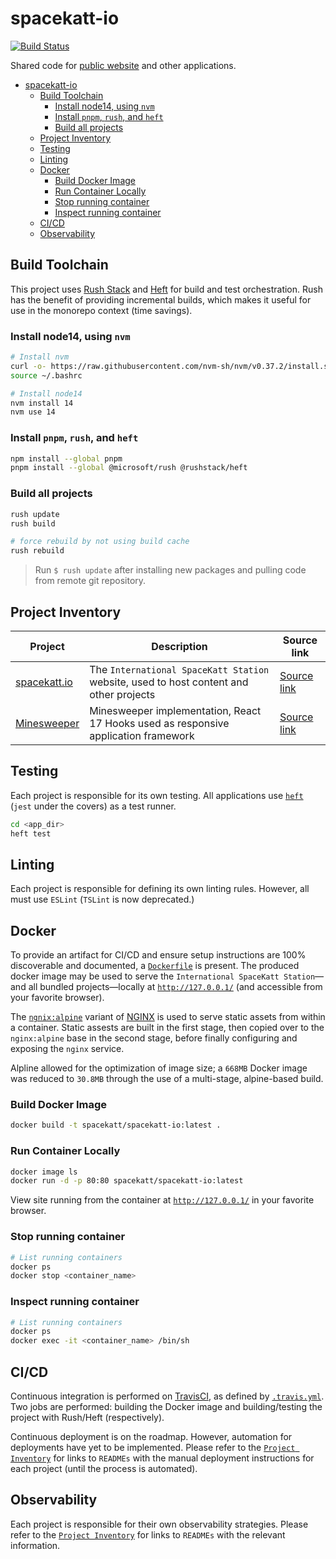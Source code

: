 # spacekatt-io

[![Build Status](https://travis-ci.org/SpaceKatt/spacekatt-io.svg?branch=main)](https://travis-ci.org/SpaceKatt/spacekatt-io)

Shared code for [public website](https://spacekatt.io/) and other applications.

- [spacekatt-io](#spacekatt-io)
  - [Build Toolchain](#build-toolchain)
    - [Install node14, using `nvm`](#install-node14-using-nvm)
    - [Install `pnpm`, `rush`, and `heft`](#install-pnpm-rush-and-heft)
    - [Build all projects](#build-all-projects)
  - [Project Inventory](#project-inventory)
  - [Testing](#testing)
  - [Linting](#linting)
  - [Docker](#docker)
    - [Build Docker Image](#build-docker-image)
    - [Run Container Locally](#run-container-locally)
    - [Stop running container](#stop-running-container)
    - [Inspect running container](#inspect-running-container)
  - [CI/CD](#cicd)
  - [Observability](#observability)

## Build Toolchain

This project uses [Rush Stack](https://rushstack.io/) and [Heft](https://rushstack.io/pages/heft/overview/) for build and test orchestration. Rush has the benefit of providing incremental builds, which makes it useful for use in the monorepo context (time savings).

### Install node14, using `nvm`

```bash
# Install nvm
curl -o- https://raw.githubusercontent.com/nvm-sh/nvm/v0.37.2/install.sh | bash
source ~/.bashrc

# Install node14
nvm install 14
nvm use 14
```

### Install `pnpm`, `rush`, and `heft`

```bash
npm install --global pnpm
pnpm install --global @microsoft/rush @rushstack/heft
```

### Build all projects

```bash
rush update
rush build

# force rebuild by not using build cache
rush rebuild
```

> Run `$ rush update` after installing new packages and pulling code from remote git repository.

## Project Inventory

| Project                                              | Description                                                                            | Source link                       |
| ---------------------------------------------------- | -------------------------------------------------------------------------------------- | --------------------------------- |
| [spacekatt.io](https://spacekatt.io/)                | The `International SpaceKatt Station` website, used to host content and other projects | [Source link](./spacekatt-io)     |
| [Minesweeper](https://spacekatt.io/tech/minesweeper) | Minesweeper implementation, React 17 Hooks used as responsive application framework    | [Source link](./apps/minesweeper) |

## Testing

Each project is responsible for its own testing. All applications use [`heft`](https://rushstack.io/pages/heft_tutorials/everyday_commands/) (`jest` under the covers) as a test runner.

```bash
cd <app_dir>
heft test
```

## Linting

Each project is responsible for defining its own linting rules. However, all must use `ESLint` (`TSLint` is now deprecated.)

## Docker

To provide an artifact for CI/CD and ensure setup instructions are 100% discoverable and documented, a [`Dockerfile`](./Dockerfile) is present. The produced docker image may be used to serve the `International SpaceKatt Station`—and all bundled projects—locally at [`http://127.0.0.1/`](http://127.0.0.1/) (and accessible from your favorite browser).

The [`ngnix:alpine`](https://hub.docker.com/_/nginx) variant of [NGINX](https://www.nginx.com/) is used to serve static assets from within a container. Static assests are built in the first stage, then copied over to the `nginx:alpine` base in the second stage, before finally configuring and exposing the `nginx` service.

Alpline allowed for the optimization of image size; a `668MB` Docker image was reduced to `30.8MB` through the use of a multi-stage, alpine-based build.

### Build Docker Image

```bash
docker build -t spacekatt/spacekatt-io:latest .
```

### Run Container Locally

```bash
docker image ls
docker run -d -p 80:80 spacekatt/spacekatt-io:latest
```

View site running from the container at [`http://127.0.0.1/`](http://127.0.0.1/) in your favorite browser.

### Stop running container

```bash
# List running containers
docker ps
docker stop <container_name>
```

### Inspect running container

```bash
# List running containers
docker ps
docker exec -it <container_name> /bin/sh
```

## CI/CD

Continuous integration is performed on [TravisCI](https://travis-ci.org/github/SpaceKatt/spacekatt-io), as defined by [`.travis.yml`](.travis.yml). Two jobs are performed: building the Docker image and building/testing the project with Rush/Heft (respectively).

Continuous deployment is on the roadmap. However, automation for deployments have yet to be implemented. Please refer to the [`Project Inventory`](https://github.com/SpaceKatt/spacekatt-io#project-inventory) for links to `READMEs` with the manual deployment instructions for each project (until the process is automated).

## Observability

Each project is responsible for their own observability strategies. Please refer to the [`Project Inventory`](https://github.com/SpaceKatt/spacekatt-io#project-inventory) for links to `READMEs` with the relevant information.
